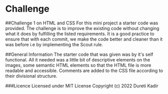 # Challenge
##Challenge 1 on HTML and CSS
For this mini project a starter code was provided. The challenge is to improve the existing code without changing what it does by fulfilling the listed requirements. It is a good practice to ensure that with each commit, we make the code better and cleaner than it was before i.e by implementing the Scout rule.

##General Information
The starter code that was given was by it's self functional. All it needed was a little bit of descriptive elements on the images, some semantic HTML elements so that the HTML file is more readable and accessible. Comments are added to the CSS file according to their divisional structure.

###Licence
Licensed under MIT License
Copyright (c) 2022 Dureti Kadir

